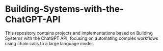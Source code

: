 # Building-Systems-with-the-ChatGPT-API
This repository contains projects and implementations based on Building Systems with the ChatGPT API, focusing on automating complex workflows using chain calls to a large language model.
